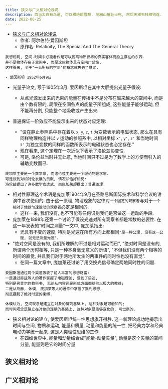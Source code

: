 ```yaml
---
title: 狭义与广义相对论浅说
description: 西当太白有鸟道, 可以横绝峨眉巅. 地崩山摧壮士死, 然后天梯石栈相钩连.
date: 2022-06-25
---
```


- [狭义与广义相对论浅说](https://book.douban.com/subject/1707050/)
  - 作者: 阿尔伯特·爱因斯坦
  - 原作名: Relatioity, The Special And The General Theory

```
我想说明, 空间-时间未必能看作是可以脱离物质世界的真实客体而独立存在的东西.
并不是物体存在于空间中, 而是这些物体具有空间广延性,
这样看来, 关于"一无所有的空间"的概念就失去了意义.

- 爱因斯坦 1952年6月9日
```

- 光量子论文, 写于1905年3月. 爱因斯坦在其中大胆提出光量子假设:
  - 从点光源发出来的光束的能量在传播中不是分布在越来越大的空间中,
    而是由个数有限的, 局限在空间各点的能量子所组成,
    这些能量子能够运动, 但不能再分割, 只能整个地吸收或产生出来.

- 普遍保证一阶效应不能显示出来的状态对应定理:
  - "设在静止参照系中存在着以 `x`, `y`, `z`, `t` 为变数表示的电磁状态,
    那么在具有同样物理构造并以 `v` 运动的参照系中,
    以相对坐标 `x'`, `y'`, `z'` 和当地时间 `t'`
    为独立变数的同样的函数所表示的电磁状态也必定存在."
  - 现在看来, 这个定理在一次近似下表示了洛伦兹协变性.
  - 可是, 洛伦兹当时并无此意,
    当地时间只不过是为了数学上的方便而引入的辅助变数而已.

```
庞加莱主要是一个数学家, 而洛伦兹主要是一个理论物理学家.
可是谈到对相对论发展的贡献, 情况却恰好相反:
洛伦兹提出了许多数学表达式, 而庞加莱却提出了普遍原理.
```

- 相对性原理这个术语是庞加莱1904年9月在圣路易斯国际技术和科学会议的讲演中首次使用的.
  由于这一原理,
  物理现象的定律对`一个固定的观察者`与对于`一个相对于他做匀速运动的观察者`必定是相同的.
  - 这样一来, 我们没有, 也不可能有任何识别我们是否做这一运动的手段.
- 庞加莱在1898年还第一个讨论了假设光速对所有观察者都是常数的必要性.
  在这一年发表的"时间之测量"一文中, 庞加莱指出:
  - 光具有不变的速度,
    特别是光速在所有方向上都相同`"是一种公理, 没有这一公理, 就无法测量光速"`.
- "绝对空间是没有的, 我们所理解的不过是相对运动而已",
  "绝对时间是没有的, 所谓两个历时相等, 只是一种本身毫无意义的断语",
  "不但我们没有两个相等的时间的直觉, 并且我们对于两地所发生的两事件的同时性也没有直觉".
  - 在同一篇文章中, 庞加莱还讨论了用交换光信号确定两地同时性的问题.

```
爱因斯坦通过两个渠道吸收了前人丰富的思想财富:
一是通过赫兹等人的著作掌握了电磁理论, 受到了启迪,
特别是弗普尔的教科书, 无论从内容还是形式方面都给他以极大的教益;
二是从马赫, 休谟, 庞加莱等人的著作中掌握了批判思想,
彻底摆脱了绝对时空的束缚.
```

```
休谟认为, 空间观念是建立在对象的排列基础上, 这种对象是可触知的;
而时间观念是建立在对象的连续的基础上, 这种对象是能够变化的, 可觉察的.
```

- 狭义相对论的建立, 使爱因斯坦统一性思想旗开得胜.
  这一新理论成功地揭示出时间与空间, 物质和运动, 能量和质量, 动量和能量的统一性,
  把经典力学和经典电动力学统一起来. 这是人类理性思维的杰作.
  - 在四维世界中, 能量和动量结合成"能量-动量矢量",
    动量是这个矢量的空间分量, 能量则是它的时间分量

## 狭义相对论

## 广义相对论
